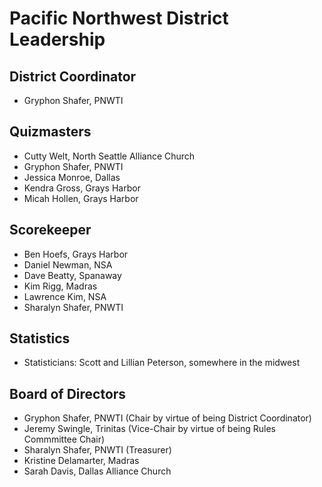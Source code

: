 # Pacific Northwest District Leadership

## District Coordinator

- Gryphon Shafer, PNWTI

## Quizmasters

- Cutty Welt, North Seattle Alliance Church
- Gryphon Shafer, PNWTI
- Jessica Monroe, Dallas
- Kendra Gross, Grays Harbor
- Micah Hollen, Grays Harbor

## Scorekeeper

- Ben Hoefs, Grays Harbor
- Daniel Newman, NSA
- Dave Beatty, Spanaway
- Kim Rigg, Madras
- Lawrence Kim, NSA
- Sharalyn Shafer, PNWTI

## Statistics

- Statisticians: Scott and Lillian Peterson, somewhere in the midwest

## Board of Directors

- Gryphon Shafer, PNWTI (Chair by virtue of being District Coordinator)
- Jeremy Swingle, Trinitas (Vice-Chair by virtue of being Rules Commmittee Chair)
- Sharalyn Shafer, PNWTI (Treasurer)
- Kristine Delamarter, Madras
- Sarah Davis, Dallas Alliance Church
